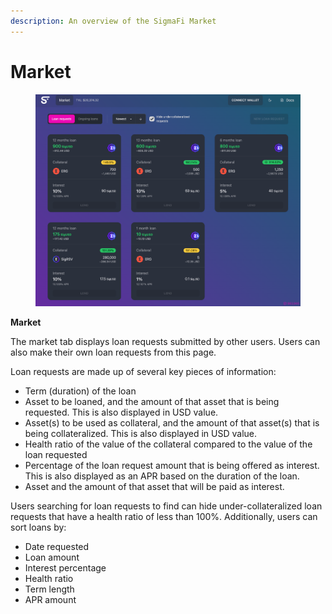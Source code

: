 ```yaml
---
description: An overview of the SigmaFi Market
---
```


# Market

<figure><img src="../.gitbook/assets/Screen Shot 2023-04-16 at 1.57.39 PM.png" alt=""><figcaption></figcaption></figure>

**Market**

The market tab displays loan requests submitted by other users. Users can also make their own loan requests from this page.

Loan requests are made up of several key pieces of information:

* Term (duration) of the loan
* Asset to be loaned, and the amount of that asset that is being requested. This is also displayed in USD value.
* Asset(s) to be used as collateral, and the amount of that asset(s) that is being collateralized. This is also displayed in USD value.
* Health ratio of the value of the collateral compared to the value of the loan requested
* Percentage of the loan request amount that is being offered as interest. This is also displayed as an APR based on the duration of the loan.
* Asset and the amount of that asset that will be paid as interest.

Users searching for loan requests to find can hide under-collateralized loan requests that have a health ratio of less than 100%. Additionally, users can sort loans by:

* Date requested
* Loan amount
* Interest percentage
* Health ratio
* Term length
* APR amount

